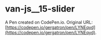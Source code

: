 # van-js__15-slider

A Pen created on CodePen.io. Original URL: [https://codepen.io/gergatron/pen/LYNEqyd](https://codepen.io/gergatron/pen/LYNEqyd).


